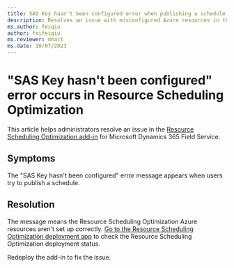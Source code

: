 ```yaml
---
title: SAS Key hasn't been configured error when publishing a schedule
description: Resolves an issue with misconfigured Azure resources in the Resource Scheduling Optimization add-in for Dynamics 365 Field Service.
ms.author: feiqiu
author: feifeiqiu
ms.reviewer: mhart
ms.date: 10/07/2023
---
```

# "SAS Key hasn't been configured" error occurs in Resource Scheduling Optimization

This article helps administrators resolve an issue in the [Resource Scheduling Optimization add-in](dynamics365/field-service/rso-overview) for Microsoft Dynamics 365 Field Service.

## Symptoms

The "SAS Key hasn't been configured" error message appears when users try to publish a schedule.

## Resolution

The message means the Resource Scheduling Optimization Azure resources aren't set up correctly. [Go to the Resource Scheduling Optimization deployment app](/dynamics365/field-service/rso-deployment) to check the Resource Scheduling Optimization deployment status.

Redeploy the add-in to fix the issue.
